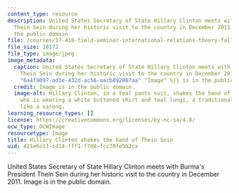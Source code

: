 ```yaml
---
content_type: resource
description: United States Secretary of State Hillary Clinton meets with Burma's President
  Thein Sein during her historic visit to the country in December 2011. Image is in
  the public domain.
file: /courses/17-418-field-seminar-international-relations-theory-fall-2011/421e6c11cd14fff1f7d8fcc70fe5b2ca_17-418f11-th.jpg
file_size: 18172
file_type: image/jpeg
image_metadata:
  caption: United States Secretary of State Hillary Clinton meets with Burma's President
    Thein Sein during her historic visit to the country in December 2011. ({{% resource_link
    "6a4f9097-ad1e-432d-ac56-aacb892867aa" "Image" %}} is in the public domain.)
  credit: Image is in the public domain.
  image-alt: Hillary Clinton, in a teal pants suit, shakes the hand of Thein Sein,
    who is wearing a white buttoned shirt and teal lungi, a traditional Burmese garment,
    like a sarong.
learning_resource_types: []
license: https://creativecommons.org/licenses/by-nc-sa/4.0/
ocw_type: OCWImage
resourcetype: Image
title: Hillary Clinton shakes the hand of Thein Sein
uid: 421e6c11-cd14-fff1-f7d8-fcc70fe5b2ca
---
```

United States Secretary of State Hillary Clinton meets with Burma's President Thein Sein during her historic visit to the country in December 2011. Image is in the public domain.